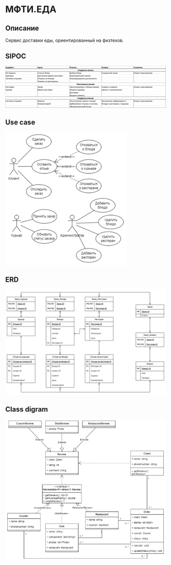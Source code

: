 # МФТИ.ЕДА
## Описание
Сервис доставки еды, ориентированный на физтехов.
## SIPOC
![SIPOC](SIPOC.png)
## Use case
![Use case](UseCase.png)
## ERD
![ERD](ERD.png)
## Class digram
![Class](Class.png)